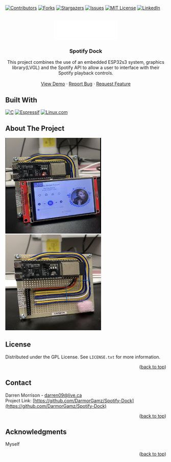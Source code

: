 <a name="readme-top"></a>

[![Contributors][contributors-shield]][contributors-url]
[![Forks][forks-shield]][forks-url]
[![Stargazers][stars-shield]][stars-url]
[![Issues][issues-shield]][issues-url]
[![MIT License][license-shield]][license-url]
[![LinkedIn][linkedin-shield]][linkedin-url]



<!-- PROJECT LOGO -->
<br />
<div align="center">
  <a href="https://github.com/DarmorGamz/Spotify-Dock">
    <img src=".images/logo.png" alt="Logo" width="200" height="60">
  </a>
<h3 align="center">Spotify Dock</h3>

  <p align="center">
    This project combines the use of an embedded ESP32s3 system, graphics library(LVGL) and the Spotify API to allow a user to interface with their Spotify playback controls.
    <br />
    <br />
    <a href="https://github.com/DarmorGamz/Spotify-Dock">View Demo</a>
    ·
    <a href="https://github.com/DarmorGamz/Spotify-Dock/issues">Report Bug</a>
    ·
    <a href="https://github.com/DarmorGamz/Spotify-Dock/issues">Request Feature</a>
  </p>
</div>

## Built With
[![C][C.com]][C-url] [![Espressif]][Espressif-url] [![Linux.com]][Linux-url] 

<!-- ABOUT THE PROJECT -->
## About The Project
<img src=".images/Example1.jpg" alt="Logo" width="300" height="300">

<img src=".images/Example2.jpg" alt="Logo" width="300" height="300">

<!-- LICENSE -->
## License
Distributed under the GPL License. See `LICENSE.txt` for more information.
<p align="right">(<a href="#readme-top">back to top</a>)</p>

<!-- CONTACT -->
## Contact
Darren Morrison - darren09@live.ca   
Project Link: [https://github.com/DarmorGamz/Spotify-Dock](https://github.com/DarmorGamz/Spotify-Dock)
<p align="right">(<a href="#readme-top">back to top</a>)</p>

<!-- ACKNOWLEDGMENTS -->
## Acknowledgments
Myself
<p align="right">(<a href="#readme-top">back to top</a>)</p>

<!-- MARKDOWN LINKS & IMAGES -->
[contributors-shield]: https://img.shields.io/github/contributors/DarmorGamz/Spotify-Dock.svg?style=for-the-badge
[contributors-url]: https://github.com/DarmorGamz/Spotify-Dock/graphs/contributors
[forks-shield]: https://img.shields.io/github/forks/DarmorGamz/Spotify-Dock.svg?style=for-the-badge
[forks-url]: https://github.com/DarmorGamz/Spotify-Dock/network/members
[stars-shield]: https://img.shields.io/github/stars/DarmorGamz/Spotify-Dock.svg?style=for-the-badge
[stars-url]: https://github.com/DarmorGamz/Spotify-Dock/stargazers
[issues-shield]: https://img.shields.io/github/issues/DarmorGamz/Spotify-Dock.svg?style=for-the-badge
[issues-url]: https://github.com/DarmorGamz/Spotify-Dock/issues
[license-shield]: https://img.shields.io/github/license/DarmorGamz/Spotify-Dock.svg?style=for-the-badge
[license-url]: https://github.com/DarmorGamz/Spotify-Dock/blob/master/LICENSE.txt
[linkedin-shield]: https://img.shields.io/badge/-LinkedIn-black.svg?style=for-the-badge&logo=linkedin&colorB=555
[linkedin-url]: https://linkedin.com/in/darren--morrison
[product-screenshot]: images/screenshot.png

[C.com]: https://img.shields.io/badge/c-%2300599C.svg?style=for-the-badge&logo=c&logoColor=white
[C-url]: https://www.cprogramming.com
[Linux.com]: https://img.shields.io/badge/Linux-FCC624?style=for-the-badge&logo=linux&logoColor=black
[Linux-url]: https://aws.amazon.com/amazon-linux-2/
[Espressif]: https://img.shields.io/badge/espressif-E7352C.svg?style=for-the-badge&logo=espressif&logoColor=white
[Espressif-url]: https://docs.espressif.com/projects/esp-idf/en/latest/esp32/get-started/